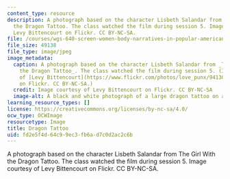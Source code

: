 ```yaml
---
content_type: resource
description: A photograph based on the character Lisbeth Salandar from The Girl With
  the Dragon Tattoo. The class watched the film during session 5. Image courtesy of
  Levy Bittencourt on Flickr. CC BY-NC-SA.
file: /courses/wgs-640-screen-women-body-narratives-in-popular-american-film-spring-2014/fd2e5f4d64c99ec3fb6ad7c0d2ac2c6b_wgs-640s14.jpg
file_size: 49138
file_type: image/jpeg
image_metadata:
  caption: A photograph based on the character Lisbeth Salandar from _The Girl With
    the Dragon Tattoo_. The class watched the film during session 5. (Image courtesy
    of [Levy Bittencourt](https://www.flickr.com/photos/love_punx/9413071378/sizes/m/)
    on Flickr. CC BY-NC-SA.)
  credit: Image courtesy of Levy Bittencourt on Flickr. CC BY-NC-SA
  image-alt: A black and white photograph of a large dragon tattoo on a woman's back.
learning_resource_types: []
license: https://creativecommons.org/licenses/by-nc-sa/4.0/
ocw_type: OCWImage
resourcetype: Image
title: Dragon Tattoo
uid: fd2e5f4d-64c9-9ec3-fb6a-d7c0d2ac2c6b
---
```

A photograph based on the character Lisbeth Salandar from The Girl With the Dragon Tattoo. The class watched the film during session 5. Image courtesy of Levy Bittencourt on Flickr. CC BY-NC-SA.